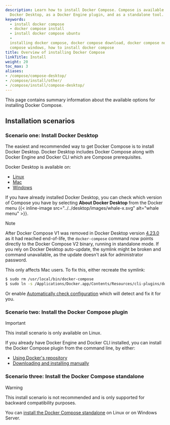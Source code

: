 ```yaml
---
description: Learn how to install Docker Compose. Compose is available natively on
  Docker Desktop, as a Docker Engine plugin, and as a standalone tool.
keywords:
  - install docker compose
  - docker compose install
  - install docker compose ubuntu
  - 
  installing docker compose, docker compose download, docker compose not found, docker
  compose windows, how to install docker compose
title: Overview of installing Docker Compose
linkTitle: Install
weight: 20
toc_max: 3
aliases:
- /compose/compose-desktop/
- /compose/install/other/
- /compose/install/compose-desktop/
---
```


This page contains summary information about the available options for installing Docker Compose.

## Installation scenarios

### Scenario one: Install Docker Desktop

The easiest and recommended way to get Docker Compose is to install Docker Desktop. Docker Desktop
includes Docker Compose along with Docker Engine and Docker CLI which are Compose prerequisites.

Docker Desktop is available on:

- [Linux](/manuals/desktop/setup/install/linux/_index.md)
- [Mac](/manuals/desktop/setup/install/mac-install.md)
- [Windows](/manuals/desktop/setup/install/windows-install.md)

If you have already installed Docker Desktop, you can check which version of Compose you have by selecting **About Docker Desktop** from the Docker menu {{< inline-image src="../../desktop/images/whale-x.svg" alt="whale menu" >}}.

> [!NOTE]
>
> After Docker Compose V1 was removed in Docker Desktop version [4.23.0](/desktop/release-notes/#4230) as it had reached end-of-life,
> the `docker-compose` command now points directly to the Docker Compose V2 binary, running in standalone mode.
> If you rely on Docker Desktop auto-update, the symlink might be broken and command unavailable, as the update doesn't ask for administrator password.
>
> This only affects Mac users. To fix this, either recreate the symlink:
>
> ```bash
> $ sudo rm /usr/local/bin/docker-compose
> $ sudo ln -s /Applications/Docker.app/Contents/Resources/cli-plugins/docker-compose /usr/local/bin/docker-compose
> ```
>
> Or enable [Automatically check configuration](/manuals/desktop/settings-and-maintenance/settings.md) which will detect and fix it for you.

### Scenario two: Install the Docker Compose plugin

> [!IMPORTANT]
>
> This install scenario is only available on Linux.

If you already have Docker Engine and Docker CLI installed, you can install the Docker Compose plugin from the command line, by either:

- [Using Docker's repository](linux.md#install-using-the-repository)
- [Downloading and installing manually](linux.md#install-the-plugin-manually)

### Scenario three: Install the Docker Compose standalone

> [!WARNING]
>
> This install scenario is not recommended and is only supported for backward compatibility purposes.

You can [install the Docker Compose standalone](standalone.md) on Linux or on Windows Server.
